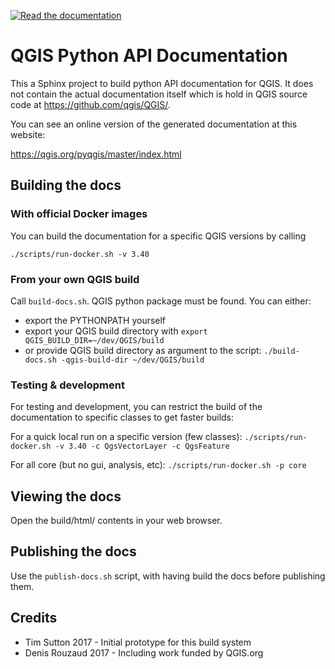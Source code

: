 [![Read the documentation](https://img.shields.io/badge/Read-the%20docs-green.svg)](https://qgis.org/pyqgis/master/index.html)

# QGIS Python API Documentation

This a Sphinx project to build python API documentation for QGIS.
It does not contain the actual documentation itself which is hold in QGIS source code at https://github.com/qgis/QGIS/.

You can see an online version of the generated documentation at this
website:

https://qgis.org/pyqgis/master/index.html

## Building the docs

### With official Docker images

You can build the documentation for a specific QGIS versions by calling

```./scripts/run-docker.sh -v 3.40```

### From your own QGIS build

Call ``build-docs.sh``. QGIS python package must be found.
You can either:

* export the PYTHONPATH yourself
* export your QGIS build directory with ``export QGIS_BUILD_DIR=~/dev/QGIS/build``
* or provide QGIS build directory as argument to the script: ``./build-docs.sh -qgis-build-dir ~/dev/QGIS/build``

### Testing & development

For testing and development, you can restrict the build of the documentation to specific classes to get faster builds:

For a quick local run on a specific version (few classes):
```./scripts/run-docker.sh -v 3.40 -c QgsVectorLayer -c QgsFeature```

For all core (but no gui, analysis, etc):
```./scripts/run-docker.sh -p core```

## Viewing the docs

Open the build/html/ contents in your web browser.

## Publishing the docs

Use the ``publish-docs.sh`` script, with having build the docs before publishing them.

## Credits

- Tim Sutton 2017 - Initial prototype for this build system
- Denis Rouzaud 2017 - Including work funded by QGIS.org
